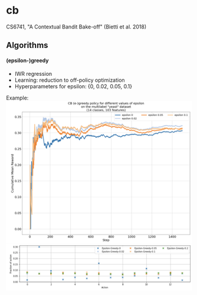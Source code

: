 # cb
CS6741, "A Contextual Bandit Bake-off" (Bietti et al. 2018)

## Algorithms

#### (epsilon-)greedy

- IWR regression 
- Learning: reduction to off-policy optimization
- Hyperparameters for epsilon: {0, 0.02, 0.05, 0.1}

Example:
![Alt text](imgs/yeast_eg.png)
![Alt text](imgs/yeast_eg_action.png)
